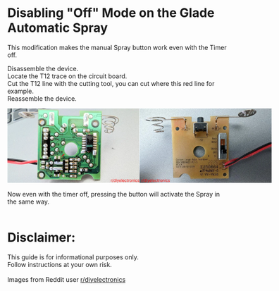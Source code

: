 # Disabling "Off" Mode on the Glade Automatic Spray
This modification makes the manual Spray button work even with the Timer off.

Disassemble the device.<br>
Locate the T12 trace on the circuit board.<br>
Cut the T12 line with the cutting tool, you can cut where this red line for example.<br>
Reassemble the device.<br>

<div style="display:flex;">
  <img style="width:300px" src="https://raw.githubusercontent.com/matheusky/Glade-mod/main/Section6.png" />
  <img style="width:300px" src="https://raw.githubusercontent.com/matheusky/Glade-mod/main/Group7.png" />
</div>
<br>
Now even with the timer off, pressing the button will activate the Spray in the same way.
<br>
<br>

# Disclaimer:
This guide is for informational purposes only.<br>
Follow instructions at your own risk.<br>
<br>
Images from Reddit user [r/diyelectronics](https://www.reddit.com/r/diyelectronics/)